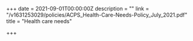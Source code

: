 +++
date = 2021-09-01T00:00:00Z
description = ""
link = "/v1631253029/policies/ACPS_Health-Care-Needs-Policy_July_2021.pdf"
title = "Health care needs"

+++
